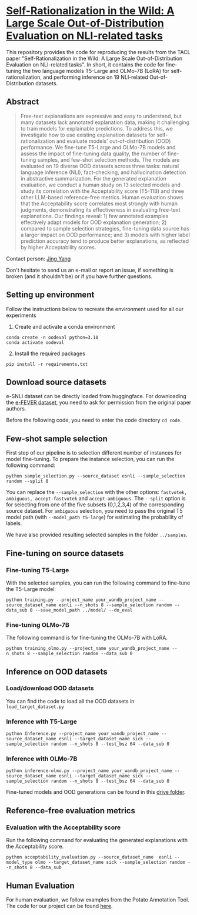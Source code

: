 # [Self-Rationalization in the Wild: A Large Scale Out-of-Distribution Evaluation on NLI-related tasks](https://openreview.net/pdf?id=KYEdQdGvAR)
This repository provides the code for reproducing the results from the TACL paper "Self-Rationalization in the Wild: A Large Scale Out-of-Distribution Evaluation on NLI-related tasks". In short, it contains the code for fine-tuning the two language models T5-Large and OLMo-7B (LoRA) for self-rationalization, and performing inference on 19 NLI-related Out-of-Distribution datasets.

## Abstract
> Free-text explanations are expressive and easy to understand, but many datasets lack annotated explanation data, making it challenging to train models for explainable predictions. To address this, we investigate how to use existing explanation datasets for self-rationalization and evaluate models' out-of-distribution (OOD) performance. We fine-tune T5-Large and OLMo-7B models and assess the impact of fine-tuning data quality, the number of fine-tuning samples, and few-shot selection methods. The models are evaluated on 19 diverse OOD datasets across three tasks: natural language inference (NLI), fact-checking, and hallucination detection in abstractive summarization. For the generated explanation evaluation, we conduct a human study on 13 selected models and study its correlation with the Acceptability score (T5-11B) and three other LLM-based reference-free metrics. Human evaluation shows that the Acceptability score correlates most strongly with human judgments, demonstrating its effectiveness in evaluating free-text explanations. Our findings reveal: 1) few annotated examples effectively adapt models for OOD explanation generation; 2) compared to sample selection strategies, fine-tuning data source has a larger impact on OOD performance; and 3) models with higher label prediction accuracy tend to produce better explanations, as reflected by higher Acceptability scores.

Contact person: [Jing Yang](mailto:jing.yang@tu-berlin.de)

Don't hesitate to send us an e-mail or report an issue, if something is broken (and it shouldn't be) or if you have further questions.

## Setting up environment
Follow the instructions below to recreate the environment used for all our experiments
1. Create and activate a conda environment
```
conda create -n oodeval python=3.10
conda activate oodeval
```
2. Install the required packages
```
pip install -r requirements.txt
```
## Download source datasets
e-SNLI dataset can be directly loaded from huggingface. For downloading the [e-FEVER dataset](https://www.research-collection.ethz.ch/handle/20.500.11850/453826), you need to ask for permission from the original paper authors.

Before the following code, you need to enter the code directory ```cd code```.

## Few-shot sample selection
First step of our pipeline is to selection different number of instances for model fine-tuning. To prepare the instance selection, you can run the following command:
```
python sample_selection.py --source_dataset esnli --sample_selection random --split 0
```
You can replace the ```--sample_selection``` with the other options: ```fastvotek, ambiguous, accept-fastvotek``` and ```accept-ambiguous```. The ```--split``` option is for selecting from one of the five subsets (0,1,2,3,4) of the corresponding source dataset. For ```ambiguous``` selection, you need to pass the original T5 model path (with ```--model_path t5-large```) for estimating the probability of labels.

We have also provided resulting selected samples in the folder ```../samples```.

## Fine-tuning on source datasets
### Fine-tuning T5-Large
With the selected samples, you can run the following command to fine-tune the T5-Large model:
```
python training.py --project_name your_wandb_project_name --source_dataset_name esnli --n_shots 8 --sample_selection random --data_sub 0 --save_model_path ../model/ --do_eval 
```

### Fine-tuning OLMo-7B
The following command is for fine-tuning the OLMo-7B with LoRA.
```
python training_olmo.py --project_name your_wandb_project_name --n_shots 8 --sample_selection random --data_sub 0
```
## Inference on OOD datasets
### Load/download OOD datasets
You can find the code to load all the OOD datasets in ```load_target_dataset.py```

### Inference with T5-Large
```
python Inference.py --project_name your_wandb_project_name --source_dataset_name esnli --target_dataset_name sick --sample_selection random --n_shots 8 --test_bsz 64 --data_sub 0
```
### Inference with OLMo-7B
```
python inference-olmo.py --project_name your_wandb_project_name --source_dataset_name esnli --target_dataset_name sick --sample_selection random --n_shots 8 --test_bsz 64 --data_sub 0
```
Fine-tuned models and OOD generations can be found in this [drive folder](https://drive.google.com/drive/folders/0B073WIPY0sxofjhMV0E4bjdaai03ZXRYTERYQ1BTXzdnT051TkJjcEx1clBmV2xOMXRnWnM?resourcekey=0-Kx9uJNjUKuqibtO93Q0hzw&usp=drive_link).

## Reference-free evaluation metrics
### Evaluation with the Acceptability score
Run the following command for evaluating the generated explanations with the Acceptability score.
```
python acceptability_evaluation.py --source_dataset_name  esnli --model_type olmo --target_dataset_name sick --sample_selection random --n_shots 8 --data_sub
```
## Human Evaluation
For human evaluation, we follow examples from the Potato Annotation Tool. The code for our project can be found [here](https://github.com/jingyng/explanationtomato).